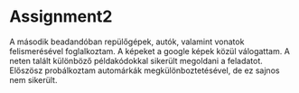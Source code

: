 # Assignment2

A második beadandóban repülőgépek, autók, valamint vonatok felismerésével foglalkoztam. A képeket a google képek közül válogattam. A neten talált különböző példakódokkal sikerült megoldani a feladatot. Előszösz probálkoztam automárkák megkülönboztetésével, de ez sajnos nem sikerült.
